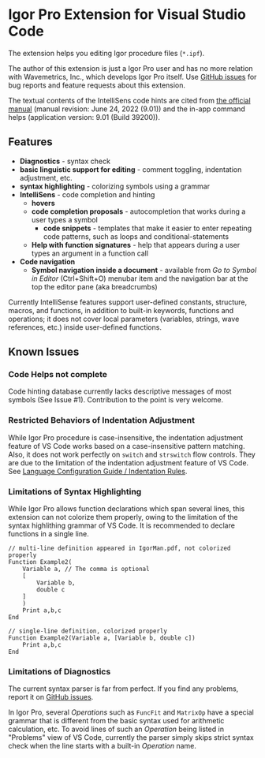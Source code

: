 # Igor Pro Extension for Visual Studio Code

The extension helps you editing Igor procedure files (`*.ipf`).

The author of this extension is just a Igor Pro user and has no more relation with Wavemetrics, Inc., which develops Igor Pro itself.
Use [GitHub issues](https://github.com/fujidana/vscode-igorpro/issues) for bug reports and feature requests about this extension.

The textual contents of the IntelliSens code hints are cited from [the official manual](https://www.wavemetrics.com/products/igorpro/manual) (manual revision: June 24, 2022 (9.01)) and the in-app command helps (application version: 9.01 (Build 39200)).

## Features

- __Diagnostics__ - syntax check
- __basic linguistic support for editing__ - comment toggling, indentation adjustment, etc.
- __syntax highlighting__ - colorizing symbols using a grammar
- __IntelliSens__ - code completion and hinting
  - __hovers__
  - __code completion proposals__ - autocompletion that works during a user types a symbol
    - __code snippets__ - templates that make it easier to enter repeating code patterns, such as loops and conditional-statements
  - __Help with function signatures__ - help that appears during a user types an argument in a function call
- __Code navigation__
  - __Symbol navigation inside a document__ - available from _Go to Symbol in Editor_ (Ctrl+Shift+O) menubar item and the navigation bar at the top the editor pane (aka breadcrumbs)

Currently IntelliSense features support user-defined constants, structure, macros, and functions, in addition to built-in keywords, functions and operations; it does not cover local parameters (variables, strings, wave references, etc.) inside user-defined functions.

## Known Issues

### Code Helps not complete

Code hinting database currently lacks descriptive messages of most symbols (See Issue #1).
Contribution to the point is very welcome.

### Restricted Behaviors of Indentation Adjustment

While Igor Pro procedure is case-insensitive, the indentation adjustment feature of VS Code works based on a case-insensitive pattern matching.
Also, it does not work perfectly on `switch` and `strswitch` flow controls.
They are due to the limitation of the indentation adjustment feature of VS Code.
See [Language Configuration Guide / Indentation Rules](https://code.visualstudio.com/api/language-extensions/language-configuration-guide#indentation-rules).

### Limitations of Syntax Highlighting

While Igor Pro allows function declarations which span several lines, this extension can not colorize them properly, owing to the limitation of the syntax highlithing grammar of VS Code.
It is recommended to declare functions in a single line.

```igorpro
// multi-line definition appeared in IgorMan.pdf, not colorized properly
Function Example2(
    Variable a, // The comma is optional
    [
        Variable b,
        double c
    ]
    )
    Print a,b,c
End

// single-line definition, colorized properly
Function Example2(Variable a, [Variable b, double c])
    Print a,b,c
End
```

### Limitations of Diagnostics

The current syntax parser is far from perfect.
If you find any problems, report it on [GitHub issues](https://github.com/fujidana/vscode-igorpro/issues).

In Igor Pro, several _Operations_ such as `FuncFit` and `MatrixOp` have a special grammar that is different from the basic syntax used for arithmetic calculation, etc.
To avoid lines of such an _Operation_ being listed in "Problems" view of VS Code, currently the parser simply skips strict syntax check when the line starts with a built-in _Operation_ name.
